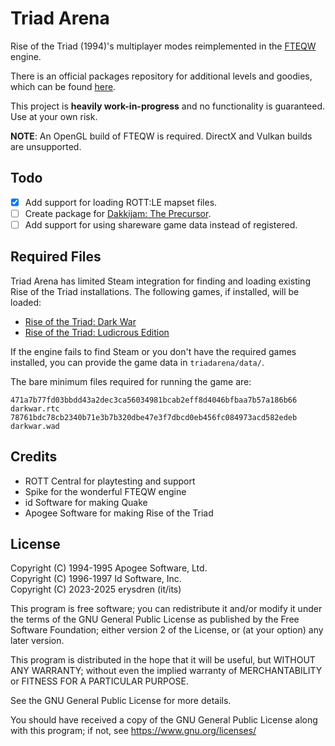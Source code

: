 # Triad Arena

Rise of the Triad (1994)'s multiplayer modes reimplemented in the [FTEQW](https://www.fteqw.org/) engine.

There is an official packages repository for additional levels and goodies,
which can be found [here](https://github.com/erysdren/TriadArena-Packages).

This project is **heavily work-in-progress** and no functionality is guaranteed.
Use at your own risk.

**NOTE**: An OpenGL build of FTEQW is required. DirectX and Vulkan builds are
unsupported.

## Todo

- [x] Add support for loading ROTT:LE mapset files.
- [ ] Create package for [Dakkijam: The Precursor](https://steamcommunity.com/sharedfiles/filedetails/?id=3389350415).
- [ ] Add support for using shareware game data instead of registered.

## Required Files

Triad Arena has limited Steam integration for finding and loading existing
Rise of the Triad installations. The following games, if installed, will be
loaded:

- [Rise of the Triad: Dark War](https://store.steampowered.com/app/358410/)
- [Rise of the Triad: Ludicrous Edition](https://store.steampowered.com/app/1421490/)

If the engine fails to find Steam or you don't have the required games
installed, you can provide the game data in `triadarena/data/`.

The bare minimum files required for running the game are:

```
471a7b77fd03bbdd43a2dec3ca56034981bcab2eff8d4046bfbaa7b57a186b66  darkwar.rtc
78761bdc78cb2340b71e3b7b320dbe47e3f7dbcd0eb456fc084973acd582edeb  darkwar.wad
```

## Credits

- ROTT Central for playtesting and support
- Spike for the wonderful FTEQW engine
- id Software for making Quake
- Apogee Software for making Rise of the Triad

## License

Copyright (C) 1994-1995 Apogee Software, Ltd.\
Copyright (C) 1996-1997 Id Software, Inc.\
Copyright (C) 2023-2025 erysdren (it/its)

This program is free software; you can redistribute it and/or
modify it under the terms of the GNU General Public License
as published by the Free Software Foundation; either version 2
of the License, or (at your option) any later version.

This program is distributed in the hope that it will be useful,
but WITHOUT ANY WARRANTY; without even the implied warranty of
MERCHANTABILITY or FITNESS FOR A PARTICULAR PURPOSE.

See the GNU General Public License for more details.

You should have received a copy of the GNU General Public License
along with this program; if not, see https://www.gnu.org/licenses/
